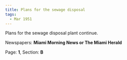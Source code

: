 ```yaml
---  
title: Plans for the sewage disposal  
tags:  
  - Mar 1951  
---  
```

  
Plans for the sewage disposal plant continue.  
  
Newspapers: **Miami Morning News or The Miami Herald**  
  
Page: **1**, Section: **B** 

